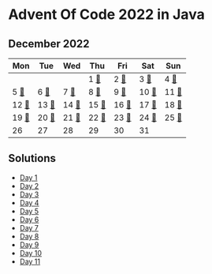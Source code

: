 # Advent Of Code 2022 in Java

## December 2022

| Mon                  | Tue                    | Wed                  | Thu                  | Fri                  | Sat                  | Sun                  |
|----------------------|------------------------|----------------------|----------------------|----------------------|----------------------|----------------------|
|                      |                        |                      | 1 [🌟][aoc.2022.1]   | 2 [🌟][aoc.2022.2]   | 3 [🌟][aoc.2022.3]   | 4 [🌟][aoc.2022.4]   |
| 5 [🌟][aoc.2022.5]   | 6 [🌟][aoc.2022.6]     | 7 [🌟][aoc.2022.7]   | 8 [🌟][aoc.2022.8]   | 9 [🌟][aoc.2022.9]   | 10 [🌟][aoc.2022.10] | 11 [🌟][aoc.2022.11] |
| 12 [🌟][aoc.2022.12] | 13 [🌟][aoc.2022.13]   | 14 [🌟][aoc.2022.14] | 15 [🌟][aoc.2022.15] | 16 [🌟][aoc.2022.16] | 17 [🌟][aoc.2022.17] | 18 [🌟][aoc.2022.18] |
| 19 [🌟][aoc.2022.19] | 20 [🌟][aoc.2022.20]   | 21 [🌟][aoc.2022.21] | 22 [🌟][aoc.2022.22] | 23 [🌟][aoc.2022.23] | 24 [🌟][aoc.2022.24] | 25 [🌟][aoc.2022.25] |
| 26                   | 27                     | 28                   | 29                   | 30                   | 31                   |                      |

## Solutions

- [Day 1][day.1]
- [Day 2][day.2]
- [Day 3][day.3]
- [Day 4][day.4]
- [Day 5][day.5]
- [Day 6][day.6]
- [Day 7][day.7]
- [Day 8][day.8]
- [Day 9][day.9]
- [Day 10][day.10]
- [Day 11][day.11]

[aoc.2022.1]: https://adventofcode.com/2022/day/1
[aoc.2022.2]: https://adventofcode.com/2022/day/2
[aoc.2022.3]: https://adventofcode.com/2022/day/3
[aoc.2022.4]: https://adventofcode.com/2022/day/4
[aoc.2022.5]: https://adventofcode.com/2022/day/5
[aoc.2022.6]: https://adventofcode.com/2022/day/6
[aoc.2022.7]: https://adventofcode.com/2022/day/7
[aoc.2022.8]: https://adventofcode.com/2022/day/8
[aoc.2022.9]: https://adventofcode.com/2022/day/9
[aoc.2022.10]: https://adventofcode.com/2022/day/10
[aoc.2022.11]: https://adventofcode.com/2022/day/11
[aoc.2022.12]: https://adventofcode.com/2022/day/12
[aoc.2022.13]: https://adventofcode.com/2022/day/13
[aoc.2022.14]: https://adventofcode.com/2022/day/14
[aoc.2022.15]: https://adventofcode.com/2022/day/15
[aoc.2022.16]: https://adventofcode.com/2022/day/16
[aoc.2022.17]: https://adventofcode.com/2022/day/17
[aoc.2022.18]: https://adventofcode.com/2022/day/18
[aoc.2022.19]: https://adventofcode.com/2022/day/19
[aoc.2022.20]: https://adventofcode.com/2022/day/20
[aoc.2022.21]: https://adventofcode.com/2022/day/21
[aoc.2022.22]: https://adventofcode.com/2022/day/22
[aoc.2022.23]: https://adventofcode.com/2022/day/23
[aoc.2022.24]: https://adventofcode.com/2022/day/24
[aoc.2022.25]: https://adventofcode.com/2022/day/25

[day.1]: src/main/java/Day1.java
[day.2]: src/main/java/Day2.java
[day.3]: src/main/java/Day3.java
[day.4]: src/main/java/Day4.java
[day.5]: src/main/java/Day5.java
[day.6]: src/main/java/Day6.java
[day.7]: src/main/java/Day7.java
[day.8]: src/main/java/Day8.java
[day.9]: src/main/java/Day9.java
[day.10]: src/main/java/Day10.java
[day.11]: src/main/java/Day11.java